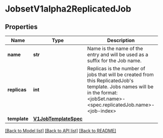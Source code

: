 # JobsetV1alpha2ReplicatedJob

## Properties
Name | Type | Description | Notes
------------ | ------------- | ------------- | -------------
**name** | **str** | Name is the name of the entry and will be used as a suffix for the Job name. | [default to '']
**replicas** | **int** | Replicas is the number of jobs that will be created from this ReplicatedJob&#39;s template. Jobs names will be in the format: &lt;jobSet.name&gt;-&lt;spec.replicatedJob.name&gt;-&lt;job-index&gt; | [optional] 
**template** | [**V1JobTemplateSpec**](V1JobTemplateSpec.md) |  | 

[[Back to Model list]](../README.md#documentation-for-models) [[Back to API list]](../README.md#documentation-for-api-endpoints) [[Back to README]](../README.md)


